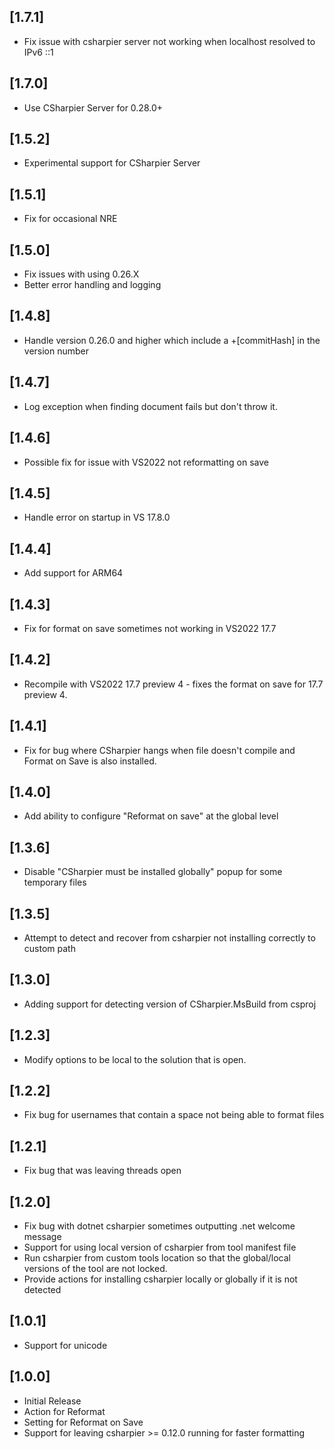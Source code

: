 ﻿## [1.7.1]
- Fix issue with csharpier server not working when localhost resolved to IPv6 ::1

## [1.7.0]
- Use CSharpier Server for 0.28.0+

## [1.5.2]
- Experimental support for CSharpier Server

## [1.5.1]
- Fix for occasional NRE

## [1.5.0]
- Fix issues with using 0.26.X
- Better error handling and logging

## [1.4.8]
- Handle version 0.26.0 and higher which include a +[commitHash] in the version number

## [1.4.7]
- Log exception when finding document fails but don't throw it.

## [1.4.6]
- Possible fix for issue with VS2022 not reformatting on save

## [1.4.5]
- Handle error on startup in VS 17.8.0

## [1.4.4]
- Add support for ARM64

## [1.4.3]
- Fix for format on save sometimes not working in VS2022 17.7

## [1.4.2]
- Recompile with VS2022 17.7 preview 4 - fixes the format on save for 17.7 preview 4.

## [1.4.1]
- Fix for bug where CSharpier hangs when file doesn't compile and Format on Save is also installed.

## [1.4.0]
- Add ability to configure "Reformat on save" at the global level

## [1.3.6]
- Disable "CSharpier must be installed globally" popup for some temporary files

## [1.3.5]
- Attempt to detect and recover from csharpier not installing correctly to custom path

## [1.3.0]
- Adding support for detecting version of CSharpier.MsBuild from csproj

## [1.2.3]
- Modify options to be local to the solution that is open.

## [1.2.2]
- Fix bug for usernames that contain a space not being able to format files

## [1.2.1]
- Fix bug that was leaving threads open

## [1.2.0]
- Fix bug with dotnet csharpier sometimes outputting .net welcome message
- Support for using local version of csharpier from tool manifest file
- Run csharpier from custom tools location so that the global/local versions of the tool are not locked.
- Provide actions for installing csharpier locally or globally if it is not detected

## [1.0.1]
- Support for unicode

## [1.0.0]
- Initial Release
- Action for Reformat
- Setting for Reformat on Save
- Support for leaving csharpier >= 0.12.0 running for faster formatting